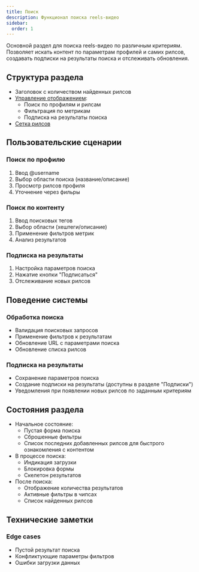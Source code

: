 ```yaml
---
title: Поиск
description: Функционал поиска reels-видео
sidebar:
  order: 1
---
```


Основной раздел для поиска reels-видео по различным критериям. Позволяет искать контент по параметрам профилей и самих рилсов, создавать подписки на результаты поиска и отслеживать обновления.

## Структура раздела
- Заголовок с количеством найденных рилсов
- [Управление отображением](/common/reels-controls):
  - Поиск по профилям и рилсам
  - Фильтрация по метрикам
  - Подписка на результаты поиска
- [Сетка рилсов](/common/reels-grid)

## Пользовательские сценарии

### Поиск по профилю
1. Ввод @username
2. Выбор области поиска (название/описание)
3. Просмотр рилсов профиля
4. Уточнение через фильры

### Поиск по контенту
1. Ввод поисковых тегов
2. Выбор области (хештеги/описание)
3. Применение фильтров метрик
4. Анализ результатов

### Подписка на результаты
1. Настройка параметров поиска
2. Нажатие кнопки "Подписаться"
3. Отслеживание новых рилсов

## Поведение системы

### Обработка поиска
- Валидация поисковых запросов
- Применение фильтров к результатам
- Обновление URL с параметрами поиска
- Обновление списка рилсов

### Подписка на результаты
- Сохранение параметров поиска
- Создание подписки на результаты (доступны в разделе "Подписки")
- Уведомления при появлении новых рилсов по заданным критериям

## Состояния раздела
- Начальное состояние:
  - Пустая форма поиска
  - Сброшенные фильтры
  - Список последних добавленных рилсов для быстрого ознакомления с контентом
- В процессе поиска:
  - Индикация загрузки
  - Блокировка формы
  - Скелетон результатов
- После поиска:
  - Отображение количества результатов
  - Активные фильтры в чипсах
  - Список найденных рилсов

## Технические заметки

### Edge cases
- Пустой результат поиска
- Конфликтующие параметры фильтров
- Ошибки загрузки данных